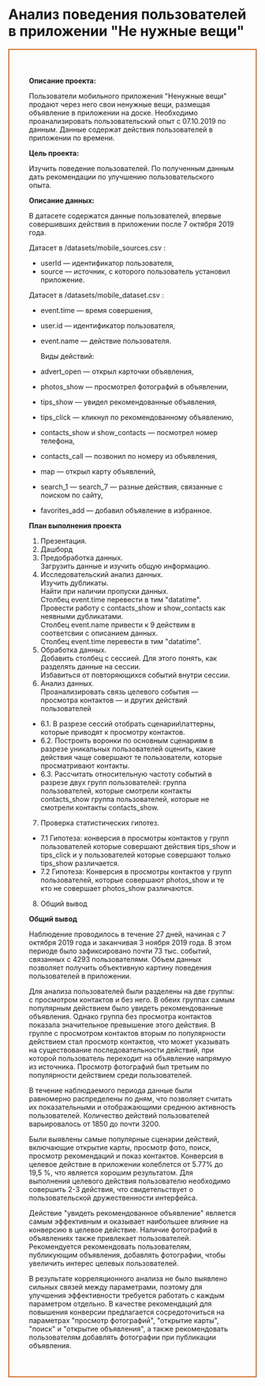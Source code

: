 # Анализ поведения пользователей в приложении "Не нужные вещи"

<div style="border:solid Chocolate 2px; padding: 40px">
    
**Описание проекта:**

Пользователи мобильного приложения "Ненужные вещи" продают через него свои ненужные вещи, размещая объявление в приложении на доске. Необходимо проанализировать пользовательский опыт с 07.10.2019 по данным. Данные содержат действия пользователей в 
приложении по времени.
    

**Цель проекта:**
    
Изучить поведение пользователей. По полученным данным дать рекомендации по улучшению пользовательского опыта. 
    
**Описание данных:**

В датасете содержатся данные пользователей, впервые совершивших действия в
приложении после 7 октября 2019 года.

Датасет  в /datasets/mobile_sources.csv :
* userId — идентификатор пользователя,
* source — источник, с которого пользователь установил приложение.

Датасет в /datasets/mobile_dataset.csv :
* event.time — время совершения,
* user.id — идентификатор пользователя,
* event.name — действие пользователя.
    
    Виды действий:

* advert_open — открыл карточки объявления,
* photos_show — просмотрел фотографий в объявлении,
* tips_show — увидел рекомендованные объявления,
* tips_click — кликнул по рекомендованному объявлению,
* contacts_show и show_contacts — посмотрел номер телефона,
* contacts_call — позвонил по номеру из объявления,
* map — открыл карту объявлений,
* search_1 — search_7 — разные действия, связанные с поиском по сайту,
* favorites_add — добавил объявление в избранное.
    
**План выполнения проекта**
    
1. Презентация.
2. Дашборд
3. Предобработка данных.  
    Загрузить данные и изучить общую информацию.
4. Исследовательский анализ данных.  
    Изучить дубликаты.  
    Найти при наличии пропуски данных.  
    Столбец event.time перевести в тим "datatime".  
    Провести работу с contacts_show и show_contacts как неявными дубликатами.  
    Столбец event.name привести к 9 действим в соответсвии с описанием данных.  
    Столбец event.time перевести в тим "datatime". 
5. Обработка данных.    
    Добавить столбец с сессией. Для этого понять, как разделять данные на сессии.  
    Избавиться от повторяющихся событий внутри сессии.
6. Анализ данных.  
    Проанализировать связь целевого события — просмотра контактов — и других действий пользователей
* 6.1. В разрезе сессий отобрать сценарии\паттерны, которые приводят к просмотру контактов.
* 6.2. Построить воронки по основным сценариям в разрезе уникальных пользователей оценить, какие действия чаще совершают те пользователи, которые просматривают контакты.
* 6.3. Рассчитать относительную частоту событий в разрезе двух групп пользователей: группа пользователей, которые смотрели контакты contacts_show группа пользователей, которые не смотрели контакты contacts_show.
7. Проверка статистических гипотез.
* 7.1 Гипотеза: конверсия в просмотры контактов у групп пользователей которые совершают действия tips_show и tips_click и у пользователей которые совершают только tips_show различается.
* 7.2 Гипотеза: Конверсия в просмотры контактов у групп пользователей, которые совершают photos_show  и те кто не совершает photos_show  различаются.
8. Общий вывод    
    
**Общий вывод**    
    
Наблюдение проводилось в течение 27 дней, начиная с 7 октября 2019 года и заканчивая 3 ноября 2019 года. В этом периоде было зафиксировано почти 73 тыс. событий, связанных с 4293 пользователями. Объем данных позволяет получить объективную картину поведения пользователей в приложении. 

Для анализа пользователей были разделены на две группы: с просмотром контактов и без него. В обеих группах самым популярным действием было увидеть рекомендованные объявления. Однако группа без просмотра контактов показала значительное превышение этого действия. В группе с просмотром контактов вторым по популярности действием стал просмотр контактов, что может указывать на существование последовательности действий, при которой пользователь переходит на объявление напрямую из источника. Просмотр фотографий был третьим по популярности действием среди пользователей.

В течение наблюдаемого периода данные были равномерно распределены по дням, что позволяет считать их показательными и отображающими среднюю активность пользователей. Количество действий пользователей варьировалось от 1850 до почти 3200.

Были выявлены самые популярные сценарии действий, включающие открытие карты, просмотр фото, поиск, просмотр рекомендаций и показ контактов. Конверсия в целевое действие в приложении колеблется от 5.77% до 19,5 %, что является хорошим результатом. Для выполнения целевого действия пользователю необходимо совершить 2-3 действия, что свидетельствует о пользовательской дружественности интерфейса.

Действие "увидеть рекомендованное объявление" является самым эффективным и оказывает наибольшее влияние на конверсию в целевое действие. Наличие фотографий в объявлениях также привлекает пользователей. Рекомендуется рекомендовать пользователям, публикующим объявления, добавлять фотографии, чтобы увеличить интерес целевых пользователей.

В результате корреляционного анализа не было выявлено сильных связей между параметрами, поэтому для улучшения эффективности требуется работать с каждым параметром отдельно. В качестве рекомендаций для повышения конверсии предлагается сосредоточиться на параметрах "просмотр фотографий", "открытие карты", "поиск" и "открытие объявления", а также рекомендовать пользователям добавлять фотографии при публикации объявления.
    
